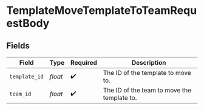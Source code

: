 # TemplateMoveTemplateToTeamRequestBody


## Fields

| Field                                       | Type                                        | Required                                    | Description                                 |
| ------------------------------------------- | ------------------------------------------- | ------------------------------------------- | ------------------------------------------- |
| `template_id`                               | *float*                                     | :heavy_check_mark:                          | The ID of the template to move to.          |
| `team_id`                                   | *float*                                     | :heavy_check_mark:                          | The ID of the team to move the template to. |